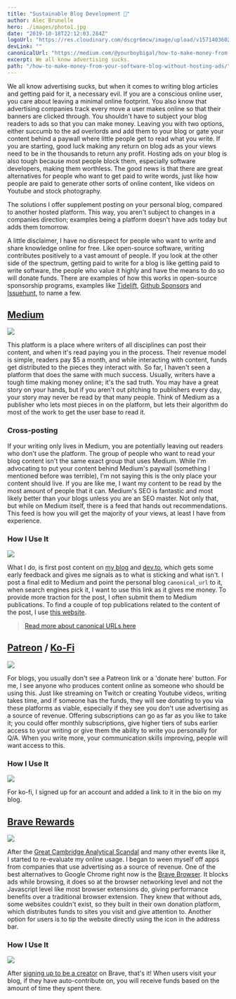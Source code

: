 ```yaml
---
title: "Sustainable Blog Development 💸"
author: Alec Brunelle
hero: ./images/photo1.jpg
date: "2019-10-18T22:12:03.284Z"
logoUrl: "https://res.cloudinary.com/dscgr6mcw/image/upload/v1571403602/ads-post/artem-beliaikin-e--geRd5eCQ-unsplash.jpg"
devLink: ""
canonicalUrl: "https://medium.com/@yourboybigal/how-to-make-money-from-your-software-blog-without-hosting-ads-3f4f46d5cdc2"
excerpt: We all know advertising sucks.
path: "/how-to-make-money-from-your-software-blog-without-hosting-ads/"
---
```


We all know advertising sucks, but when it comes to writing blog articles and getting paid for it, a necessary evil. If you are a conscious online user, you care about leaving a minimal online footprint. You also know that advertising companies track every move a user makes online so that their banners are clicked through. You shouldn't have to subject your blog readers to ads so that you can make money. Leaving you with two options, either succumb to the ad overlords and add them to your blog or gate your content behind a paywall where little people get to read what you write. If you are starting, good luck making any return on blog ads as your views need to be in the thousands to return any profit. Hosting ads on your blog is also tough because most people block them, especially software developers, making them worthless. The good news is that there are great alternatives for people who want to get paid to write words, just like how people are paid to generate other sorts of online content, like videos on Youtube and stock photography.

The solutions I offer supplement posting on your personal blog, compared to another hosted platform. This way, you aren't subject to changes in a companies direction; examples being a platform doesn't have ads today but adds them tomorrow.

A little disclaimer, I have no disrespect for people who want to write and share knowledge online for free. Like open-source software, writing contributes positively to a vast amount of people. If you look at the other side of the spectrum, getting paid to write for a blog is like getting paid to write software, the people who value it highly and have the means to do so will donate funds. There are examples of how this works in open-source sponsorship programs, examples like [Tidelift](https://tidelift.com/), [Github Sponsors](https://github.com/sponsors) and [Issuehunt](https://issuehunt.io/), to name a few.

## [Medium](https://medium.com/)

![](https://res.cloudinary.com/dscgr6mcw/image/upload/v1571407976/ads-post/download_1.png)

This platform is a place where writers of all disciplines can post their content, and when it's read paying you in the process. Their revenue model is simple, readers pay \$5 a month, and while interacting with content, funds get distributed to the pieces they interact with. So far, I haven't seen a platform that does the same with much success. Usually, writers have a tough time making money online; it's the sad truth. You may have a great story on your hands, but if you aren't out pitching to publishers every day, your story may never be read by that many people. Think of Medium as a publisher who lets most pieces in on the platform, but lets their algorithm do most of the work to get the user base to read it.

### Cross-posting

If your writing only lives in Medium, you are potentially leaving out readers who don't use the platform. The group of people who want to read your blog content isn't the same exact group that uses Medium. While I'm advocating to put your content behind Medium's paywall (something I mentioned before was terrible), I'm not saying this is the only place your content should live. If you are like me, I want my content to be read by the most amount of people that it can. Medium's SEO is fantastic and most likely better than your blogs unless you are an SEO master. Not only that, but while on Medium itself, there is a feed that hands out recommendations. This feed is how you will get the majority of your views, at least I have from experience.

### How I Use It

![](https://res.cloudinary.com/dscgr6mcw/image/upload/v1571414450/ads-post/Screenshot_at_Oct_18_12-00-42.png)

What I do, is first post content on [my blog](https://blog.alec.coffee) and [dev.to](https://dev.to), which gets some early feedback and gives me signals as to what is sticking and what isn't. I post a final edit to Medium and point the personal blog `canonical_url` to it, when search engines pick it, I want to use this link as it gives me money. To provide more traction for the post, I often submit them to Medium publications. To find a couple of top publications related to the content of the post, I use [this website](https://toppubs.smedian.com/).

> [Read more about canonical URLs here](https://yoast.com/rel-canonical/)

## [Patreon](https://www.patreon.com/) / [Ko-Fi](https://ko-fi.com)

![](https://res.cloudinary.com/dscgr6mcw/image/upload/v1571408282/ads-post/421651-patreon.jpg)

For blogs, you usually don't see a Patreon link or a 'donate here' button. For me, I see anyone who produces content online as someone who should be using this. Just like streaming on Twitch or creating Youtube videos, writing takes time, and if someone has the funds, they will see donating to you via these platforms as viable, especially if they see you don't use advertising as a source of revenue. Offering subscriptions can go as far as you like to take it; you could offer monthly subscriptions, give higher tiers of subs earlier access to your writing or give them the ability to write you personally for Q/A. When you write more, your communication skills improving, people will want access to this.

### How I Use It

![](https://res.cloudinary.com/dscgr6mcw/image/upload/v1571414648/ads-post/Screenshot_at_Oct_18_12-04-02.png)

For ko-fi, I signed up for an account and added a link to it in the bio on my blog.

## [Brave Rewards](https://brave.com/brave-rewards/)

![](https://res.cloudinary.com/dscgr6mcw/image/upload/v1571408429/ads-post/brave-rewards.png)

After the [Great Cambridge Analytical Scandal](https://www.wired.com/story/cambridge-analytica-facebook-privacy-awakening/) and many other events like it, I started to re-evaluate my online usage. I began to ween myself off apps from companies that use advertising as a source of revenue. One of the best alternatives to Google Chrome right now is the [Brave Browser](https://brave.com/ale477). It blocks ads while browsing, it does so at the browser networking level and not the Javascript level like most browser extensions do, giving performance benefits over a traditional browser extension. They knew that without ads, some websites couldn't exist, so they built in their own donation platform, which distributes funds to sites you visit and give attention to. Another option for users is to tip the website directly using the icon in the address bar.

### How I Use It

![](https://res.cloudinary.com/dscgr6mcw/image/upload/v1571415342/ads-post/Screenshot_at_Oct_18_12-09-51.png)

After [signing up to be a creator](https://creators.brave.com/) on Brave, that's it! When users visit your blog, if they have auto-contribute on, you will receive funds based on the amount of time they spent there.
